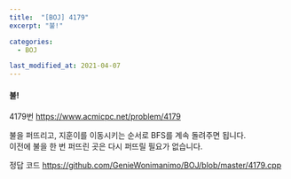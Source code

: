 ```yaml
---
title:  "[BOJ] 4179"
excerpt: "불!"

categories:
  - BOJ

last_modified_at: 2021-04-07
---
```


#### 불!

4179번 <https://www.acmicpc.net/problem/4179>

불을 퍼뜨리고, 지훈이를 이동시키는 순서로 BFS를 계속 돌려주면 됩니다.<br>
이전에 불을 한 번 퍼뜨린 곳은 다시 퍼뜨릴 필요가 없습니다.

정답 코드 <https://github.com/GenieWonimanimo/BOJ/blob/master/4179.cpp>